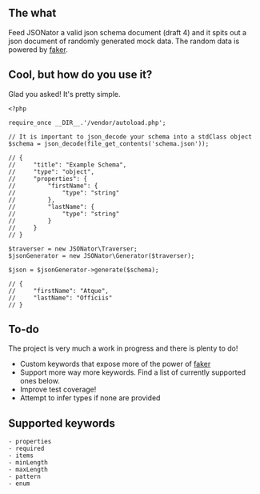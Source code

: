 ## The what

Feed JSONator a valid json schema document (draft 4) and it spits out a json document of randomly generated mock data. The random data is powered by [faker](https://github.com/fzaninotto/Faker).

## Cool, but how do you use it?

Glad you asked! It's pretty simple.

```
<?php

require_once __DIR__.'/vendor/autoload.php';

// It is important to json_decode your schema into a stdClass object
$schema = json_decode(file_get_contents('schema.json'));

// {
//     "title": "Example Schema",
//     "type": "object",
//     "properties": {
//         "firstName": {
//             "type": "string"
//         },
//         "lastName": {
//             "type": "string"
//         }
//     }
// }

$traverser = new JSONator\Traverser;
$jsonGenerator = new JSONator\Generator($traverser);

$json = $jsonGenerator->generate($schema);

// {
//     "firstName": "Atque",
//     "lastName": "Officiis"
// }
```

## To-do

The project is very much a work in progress and there is plenty to do!

- Custom keywords that expose more of the power of [faker](https://github.com/fzaninotto/Faker)
- Support more way more keywords. Find a list of currently supported ones below.
- Improve test coverage!
- Attempt to infer types if none are provided

## Supported keywords

    - properties
    - required
    - items
    - minLength
    - maxLength
    - pattern
    - enum

